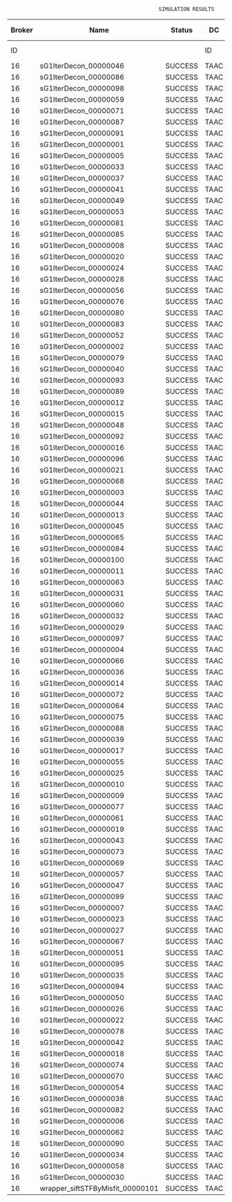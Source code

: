 

                                                     SIMULATION RESULTS

|Broker|         Name         | Status|  DC  |Host|Host PEs |VM|   VM PEs|   VM MIPS|ActivityLen|StartTime|FinishTime|ExecTime
|------|----------------------|-------|------|----|---------|--|---------|----------|-----------|---------|----------|--------
|    ID|                      |       |    ID|  ID|CPU cores|ID|CPU cores|        MI|         MI|  Seconds|   Seconds| Seconds
|    16| sG1IterDecon_00000046|SUCCESS|  TAAC|   0|       12|65|        2|    1000.0|      56150|  19582.8|   20286.1|   703.3
|    16| sG1IterDecon_00000086|SUCCESS|  TAAC|   0|       12|65|        2|    1000.0|      56150|  19582.8|   20286.1|   703.3
|    16| sG1IterDecon_00000098|SUCCESS|  TAAC|   0|       12|65|        2|    1000.0|      56150|  19582.8|   20286.1|   703.3
|    16| sG1IterDecon_00000059|SUCCESS|  TAAC|   1|       12|66|        2|    1000.0|      56150|  19582.8|   20286.1|   703.3
|    16| sG1IterDecon_00000071|SUCCESS|  TAAC|   1|       12|66|        2|    1000.0|      56150|  19582.8|   20286.1|   703.3
|    16| sG1IterDecon_00000087|SUCCESS|  TAAC|   1|       12|66|        2|    1000.0|      56150|  19582.8|   20286.1|   703.3
|    16| sG1IterDecon_00000091|SUCCESS|  TAAC|   1|       12|66|        2|    1000.0|      56150|  19582.8|   20286.1|   703.3
|    16| sG1IterDecon_00000001|SUCCESS|  TAAC|   2|       12|64|        2|    1000.0|      56150|  19582.8|   20286.1|   703.3
|    16| sG1IterDecon_00000005|SUCCESS|  TAAC|   2|       12|64|        2|    1000.0|      56150|  19582.8|   20286.1|   703.3
|    16| sG1IterDecon_00000033|SUCCESS|  TAAC|   2|       12|64|        2|    1000.0|      56150|  19582.8|   20286.1|   703.3
|    16| sG1IterDecon_00000037|SUCCESS|  TAAC|   2|       12|64|        2|    1000.0|      56150|  19582.8|   20286.1|   703.3
|    16| sG1IterDecon_00000041|SUCCESS|  TAAC|   2|       12|64|        2|    1000.0|      56150|  19582.8|   20286.1|   703.3
|    16| sG1IterDecon_00000049|SUCCESS|  TAAC|   2|       12|64|        2|    1000.0|      56150|  19582.8|   20286.1|   703.3
|    16| sG1IterDecon_00000053|SUCCESS|  TAAC|   2|       12|64|        2|    1000.0|      56150|  19582.8|   20286.1|   703.3
|    16| sG1IterDecon_00000081|SUCCESS|  TAAC|   2|       12|64|        2|    1000.0|      56150|  19582.8|   20286.1|   703.3
|    16| sG1IterDecon_00000085|SUCCESS|  TAAC|   2|       12|64|        2|    1000.0|      56150|  19582.8|   20286.1|   703.3
|    16| sG1IterDecon_00000008|SUCCESS|  TAAC|   2|       12|67|        2|    1000.0|      56150|  19582.8|   20286.1|   703.3
|    16| sG1IterDecon_00000020|SUCCESS|  TAAC|   2|       12|67|        2|    1000.0|      56150|  19582.8|   20286.1|   703.3
|    16| sG1IterDecon_00000024|SUCCESS|  TAAC|   2|       12|67|        2|    1000.0|      56150|  19582.8|   20286.1|   703.3
|    16| sG1IterDecon_00000028|SUCCESS|  TAAC|   2|       12|67|        2|    1000.0|      56150|  19582.8|   20286.1|   703.3
|    16| sG1IterDecon_00000056|SUCCESS|  TAAC|   2|       12|67|        2|    1000.0|      56150|  19582.8|   20286.1|   703.3
|    16| sG1IterDecon_00000076|SUCCESS|  TAAC|   2|       12|67|        2|    1000.0|      56150|  19582.8|   20286.1|   703.3
|    16| sG1IterDecon_00000080|SUCCESS|  TAAC|   2|       12|67|        2|    1000.0|      56150|  19582.8|   20286.1|   703.3
|    16| sG1IterDecon_00000083|SUCCESS|  TAAC|   1|       12|66|        2|    1000.0|      59381|  19582.8|   20320.2|   737.5
|    16| sG1IterDecon_00000052|SUCCESS|  TAAC|   2|       12|67|        2|    1000.0|      61375|  19582.8|   20333.3|   750.5
|    16| sG1IterDecon_00000002|SUCCESS|  TAAC|   0|       12|65|        2|    1000.0|      60450|  19582.8|   20334.1|   751.3
|    16| sG1IterDecon_00000079|SUCCESS|  TAAC|   1|       12|66|        2|    1000.0|      83667|  19582.8|   20563.1|   980.4
|    16| sG1IterDecon_00000040|SUCCESS|  TAAC|   2|       12|67|        2|    1000.0|      91200|  19582.8|   20588.3|  1005.6
|    16| sG1IterDecon_00000093|SUCCESS|  TAAC|   2|       12|64|        2|    1000.0|      96311|  19582.8|   20607.7|  1024.9
|    16| sG1IterDecon_00000089|SUCCESS|  TAAC|   2|       12|64|        2|    1000.0|     115702|  19582.8|   20753.6|  1170.8
|    16| sG1IterDecon_00000012|SUCCESS|  TAAC|   2|       12|67|        2|    1000.0|     117306|  19582.8|   20797.4|  1214.6
|    16| sG1IterDecon_00000015|SUCCESS|  TAAC|   1|       12|66|        2|    1000.0|     115126|  19582.8|   20863.1|  1280.3
|    16| sG1IterDecon_00000048|SUCCESS|  TAAC|   2|       12|67|        2|    1000.0|     131219|  19582.8|   20902.2|  1319.4
|    16| sG1IterDecon_00000092|SUCCESS|  TAAC|   2|       12|67|        2|    1000.0|     135995|  19582.8|   20935.9|  1353.1
|    16| sG1IterDecon_00000016|SUCCESS|  TAAC|   2|       12|67|        2|    1000.0|     144034|  19582.8|   20988.5|  1405.7
|    16| sG1IterDecon_00000096|SUCCESS|  TAAC|   2|       12|67|        2|    1000.0|     146964|  19582.8|   21006.1|  1423.4
|    16| sG1IterDecon_00000021|SUCCESS|  TAAC|   2|       12|64|        2|    1000.0|     156382|  19582.8|   21040.4|  1457.6
|    16| sG1IterDecon_00000068|SUCCESS|  TAAC|   2|       12|67|        2|    1000.0|     162933|  19582.8|   21094.4|  1511.6
|    16| sG1IterDecon_00000003|SUCCESS|  TAAC|   1|       12|66|        2|    1000.0|     143490|  19582.8|   21118.8|  1536.0
|    16| sG1IterDecon_00000044|SUCCESS|  TAAC|   2|       12|67|        2|    1000.0|     168756|  19582.8|   21123.6|  1540.8
|    16| sG1IterDecon_00000013|SUCCESS|  TAAC|   2|       12|64|        2|    1000.0|     173487|  19582.8|   21152.4|  1569.6
|    16| sG1IterDecon_00000045|SUCCESS|  TAAC|   2|       12|64|        2|    1000.0|     193935|  19582.8|   21275.6|  1692.8
|    16| sG1IterDecon_00000065|SUCCESS|  TAAC|   2|       12|64|        2|    1000.0|     195345|  19582.8|   21283.4|  1700.6
|    16| sG1IterDecon_00000084|SUCCESS|  TAAC|   2|       12|67|        2|    1000.0|     231134|  19582.8|   21404.6|  1821.9
|    16| sG1IterDecon_00000100|SUCCESS|  TAAC|   2|       12|67|        2|    1000.0|     237950|  19582.8|   21431.9|  1849.2
|    16| sG1IterDecon_00000011|SUCCESS|  TAAC|   1|       12|66|        2|    1000.0|     182930|  19582.8|   21456.2|  1873.4
|    16| sG1IterDecon_00000063|SUCCESS|  TAAC|   1|       12|66|        2|    1000.0|     188230|  19582.8|   21498.6|  1915.9
|    16| sG1IterDecon_00000031|SUCCESS|  TAAC|   1|       12|66|        2|    1000.0|     190673|  19582.8|   21517.1|  1934.3
|    16| sG1IterDecon_00000060|SUCCESS|  TAAC|   2|       12|67|        2|    1000.0|     265578|  19582.8|   21528.9|  1946.1
|    16| sG1IterDecon_00000032|SUCCESS|  TAAC|   2|       12|67|        2|    1000.0|     270491|  19582.8|   21543.7|  1960.9
|    16| sG1IterDecon_00000029|SUCCESS|  TAAC|   2|       12|64|        2|    1000.0|     252025|  19582.8|   21566.9|  1984.1
|    16| sG1IterDecon_00000097|SUCCESS|  TAAC|   2|       12|64|        2|    1000.0|     274532|  19582.8|   21668.3|  2085.5
|    16| sG1IterDecon_00000004|SUCCESS|  TAAC|   2|       12|67|        2|    1000.0|     334964|  19582.8|   21704.9|  2122.2
|    16| sG1IterDecon_00000066|SUCCESS|  TAAC|   0|       12|65|        2|    1000.0|     190704|  19582.8|   21706.5|  2123.8
|    16| sG1IterDecon_00000036|SUCCESS|  TAAC|   2|       12|67|        2|    1000.0|     337139|  19582.8|   21709.2|  2126.4
|    16| sG1IterDecon_00000014|SUCCESS|  TAAC|   0|       12|65|        2|    1000.0|     197394|  19582.8|   21773.4|  2190.7
|    16| sG1IterDecon_00000072|SUCCESS|  TAAC|   2|       12|67|        2|    1000.0|     387256|  19582.8|   21784.6|  2201.8
|    16| sG1IterDecon_00000064|SUCCESS|  TAAC|   2|       12|67|        2|    1000.0|     394582|  19582.8|   21791.8|  2209.0
|    16| sG1IterDecon_00000075|SUCCESS|  TAAC|   1|       12|66|        2|    1000.0|     234888|  19582.8|   21828.7|  2245.9
|    16| sG1IterDecon_00000088|SUCCESS|  TAAC|   2|       12|67|        2|    1000.0|     467079|  19582.8|   21864.4|  2281.7
|    16| sG1IterDecon_00000039|SUCCESS|  TAAC|   1|       12|66|        2|    1000.0|     244204|  19582.8|   21889.7|  2306.9
|    16| sG1IterDecon_00000017|SUCCESS|  TAAC|   2|       12|64|        2|    1000.0|     341331|  19582.8|   21935.6|  2352.9
|    16| sG1IterDecon_00000055|SUCCESS|  TAAC|   1|       12|66|        2|    1000.0|     255737|  19582.8|   21959.2|  2376.4
|    16| sG1IterDecon_00000025|SUCCESS|  TAAC|   2|       12|64|        2|    1000.0|     358800|  19582.8|   21997.0|  2414.2
|    16| sG1IterDecon_00000010|SUCCESS|  TAAC|   0|       12|65|        2|    1000.0|     225339|  19582.8|   22039.9|  2457.1
|    16| sG1IterDecon_00000009|SUCCESS|  TAAC|   2|       12|64|        2|    1000.0|     391043|  19582.8|   22093.8|  2511.0
|    16| sG1IterDecon_00000077|SUCCESS|  TAAC|   2|       12|64|        2|    1000.0|     424669|  19582.8|   22177.9|  2595.1
|    16| sG1IterDecon_00000061|SUCCESS|  TAAC|   2|       12|64|        2|    1000.0|     449668|  19582.8|   22228.0|  2645.2
|    16| sG1IterDecon_00000019|SUCCESS|  TAAC|   1|       12|66|        2|    1000.0|     310565|  19582.8|   22262.4|  2679.6
|    16| sG1IterDecon_00000043|SUCCESS|  TAAC|   1|       12|66|        2|    1000.0|     315524|  19582.8|   22287.1|  2704.3
|    16| sG1IterDecon_00000073|SUCCESS|  TAAC|   2|       12|64|        2|    1000.0|     514833|  19582.8|   22325.9|  2743.1
|    16| sG1IterDecon_00000069|SUCCESS|  TAAC|   2|       12|64|        2|    1000.0|     517533|  19582.8|   22328.5|  2745.7
|    16| sG1IterDecon_00000057|SUCCESS|  TAAC|   2|       12|64|        2|    1000.0|     548071|  19582.8|   22359.0|  2776.3
|    16| sG1IterDecon_00000047|SUCCESS|  TAAC|   1|       12|66|        2|    1000.0|     378587|  19582.8|   22571.3|  2988.5
|    16| sG1IterDecon_00000099|SUCCESS|  TAAC|   1|       12|66|        2|    1000.0|     388369|  19582.8|   22610.7|  3027.9
|    16| sG1IterDecon_00000007|SUCCESS|  TAAC|   1|       12|66|        2|    1000.0|     417184|  19582.8|   22711.8|  3129.0
|    16| sG1IterDecon_00000023|SUCCESS|  TAAC|   1|       12|66|        2|    1000.0|     440432|  19582.8|   22781.6|  3198.9
|    16| sG1IterDecon_00000027|SUCCESS|  TAAC|   1|       12|66|        2|    1000.0|     452997|  19582.8|   22813.1|  3230.3
|    16| sG1IterDecon_00000067|SUCCESS|  TAAC|   1|       12|66|        2|    1000.0|     473732|  19582.8|   22854.5|  3271.7
|    16| sG1IterDecon_00000051|SUCCESS|  TAAC|   1|       12|66|        2|    1000.0|     478427|  19582.8|   22861.6|  3278.9
|    16| sG1IterDecon_00000095|SUCCESS|  TAAC|   1|       12|66|        2|    1000.0|     485151|  19582.8|   22868.3|  3285.5
|    16| sG1IterDecon_00000035|SUCCESS|  TAAC|   1|       12|66|        2|    1000.0|     493480|  19582.8|   22876.6|  3293.8
|    16| sG1IterDecon_00000094|SUCCESS|  TAAC|   0|       12|65|        2|    1000.0|     318396|  19582.8|   22879.2|  3296.4
|    16| sG1IterDecon_00000050|SUCCESS|  TAAC|   0|       12|65|        2|    1000.0|     318735|  19582.8|   22882.1|  3299.3
|    16| sG1IterDecon_00000026|SUCCESS|  TAAC|   0|       12|65|        2|    1000.0|     322630|  19582.8|   22913.3|  3330.5
|    16| sG1IterDecon_00000022|SUCCESS|  TAAC|   0|       12|65|        2|    1000.0|     357190|  19582.8|   23173.3|  3590.5
|    16| sG1IterDecon_00000078|SUCCESS|  TAAC|   0|       12|65|        2|    1000.0|     360476|  19582.8|   23196.4|  3613.7
|    16| sG1IterDecon_00000042|SUCCESS|  TAAC|   0|       12|65|        2|    1000.0|     368699|  19582.8|   23250.2|  3667.4
|    16| sG1IterDecon_00000018|SUCCESS|  TAAC|   0|       12|65|        2|    1000.0|     414263|  19582.8|   23524.9|  3942.1
|    16| sG1IterDecon_00000074|SUCCESS|  TAAC|   0|       12|65|        2|    1000.0|     424552|  19582.8|   23581.8|  3999.0
|    16| sG1IterDecon_00000070|SUCCESS|  TAAC|   0|       12|65|        2|    1000.0|     448310|  19582.8|   23700.6|  4117.8
|    16| sG1IterDecon_00000054|SUCCESS|  TAAC|   0|       12|65|        2|    1000.0|     450508|  19582.8|   23710.6|  4127.8
|    16| sG1IterDecon_00000038|SUCCESS|  TAAC|   0|       12|65|        2|    1000.0|     477933|  19582.8|   23820.3|  4237.5
|    16| sG1IterDecon_00000082|SUCCESS|  TAAC|   0|       12|65|        2|    1000.0|     479541|  19582.8|   23826.0|  4243.2
|    16| sG1IterDecon_00000006|SUCCESS|  TAAC|   0|       12|65|        2|    1000.0|     495411|  19582.8|   23873.7|  4290.9
|    16| sG1IterDecon_00000062|SUCCESS|  TAAC|   0|       12|65|        2|    1000.0|     512294|  19582.8|   23915.9|  4333.2
|    16| sG1IterDecon_00000090|SUCCESS|  TAAC|   0|       12|65|        2|    1000.0|     525791|  19582.8|   23943.0|  4360.2
|    16| sG1IterDecon_00000034|SUCCESS|  TAAC|   0|       12|65|        2|    1000.0|     550026|  19582.8|   23979.4|  4396.6
|    16| sG1IterDecon_00000058|SUCCESS|  TAAC|   0|       12|65|        2|    1000.0|     559233|  19582.8|   23988.6|  4405.8
|    16| sG1IterDecon_00000030|SUCCESS|  TAAC|   0|       12|65|        2|    1000.0|     560188|  19582.8|   23989.5|  4406.7
|    16|wrapper_siftSTFByMisfit_00000101|SUCCESS|  TAAC|   2|       12|64|        2|    1000.0|      13510|  23989.5|   24003.0|    13.5

